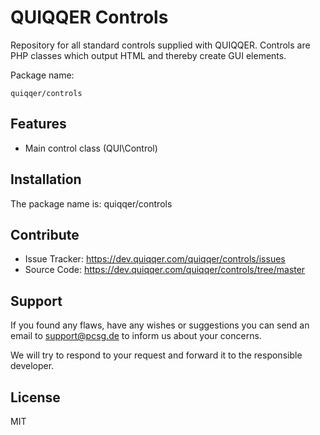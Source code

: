 QUIQQER Controls
========

Repository for all standard controls supplied with QUIQQER.
Controls are PHP classes which output HTML and thereby create GUI elements.

Package name:

    quiqqer/controls



Features
--------

- Main control class (QUI\Control)


Installation
------------

The package name is: quiqqer/controls


Contribute
----------

- Issue Tracker: https://dev.quiqqer.com/quiqqer/controls/issues
- Source Code: https://dev.quiqqer.com/quiqqer/controls/tree/master


Support
-------

If you found any flaws, have any wishes or suggestions you can send an email
to support@pcsg.de to inform us about your concerns.  

We will try to respond to your request and forward it to the responsible developer.


License
-------

MIT
